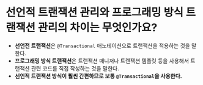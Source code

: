 # 선언적 트랜잭션 관리와 프로그래밍 방식 트랜잭션 관리의 차이는 무엇인가요?

- **선언전 트랜잭션**은 `@Transactional` 애노테이션으로 트랜잭션을 적용하는 것을 말한다.
- **프로그래밍 방식 트랜잭션**은 트랜잭션 매니저나 트랜잭션 템플릿 등을 사용해서 트랜잭션 관련 코드를 직접 작성하는 것을 말한다.
- **선언적 트랜잭션 방식이 훨씬 간편하므로 보통 `@Transactional`을 사용한다.**